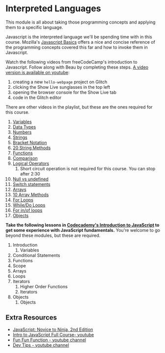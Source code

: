 # Interpreted Languages

This module is all about taking those programming concepts and applying them to a specific language.

Javascript is the interpreted language we'll be spending time with in this course. Mozilla's [Javascript Basics][1] offers a nice and concise reference of the programming concepts covered this far and how to invoke them in Javascript.

Watch the following videos from freeCodeCamp's introduction to Javascript. Follow along with Beau by completing these steps. [A video version is available on youtube][11]:

1. creating a new `hello-webpage` project on Glitch
1. clicking the Show Live sunglasses in the top left
1. opening the browser console for the Show Live tab
1. code in the Glitch editor

There are other videos in the playlist, but these are the ones required for this course.

1. [Variables][8]
1. [Data Types][9]
1. [Numbers][10]
1. [Strings][12]
1. [Bracket Notation][13]
1. [20 String Methods][14]
1. [Functions][15]
1. [Comparison][16]
1. [Logical Operators][18]
    1. Short circuit operation is not required for this course. You can stop after 2:30
1. [Null vs undefined][17]
1. [Switch statements][19]
1. [Arrays][20]
1. [10 Array Methods][21]
1. [For Loops][22]
1. [While/Do Loops][23]
1. [For in/of loops][24]
1. [Objects][25]

**Take the following lessons in [Codecademy's Introduction to JavaScript][3] to get some experience with JavaScript fundamentals.** You're welcome to go beyond these modules, but these are required.

1. Introduction
    1. Variables
1. Conditional Statements
1. Functions
1. Scope
1. Arrays
1. Loops
1. Iterators
    1. Higher Order Functions
    1. Iterators
1. Objects
    1. Objects

## Extra Resources

* [JavaScript: Novice to Ninja, 2nd Edition][2]
* [Intro to JavaScript Full Course- youtube][5]
* [Fun Fun Function - youtube channel][6]
* [Dev Tips - youtube channel][7]

[1]: https://developer.mozilla.org/en-US/docs/Learn/Getting_started_with_the_web/JavaScript_basics#Language_basics_crash_course
[2]: https://proquest-safaribooksonline-com.ezrcc.vccs.edu:2443/book/programming/javascript/9781492023623
[3]: https://www.codecademy.com/learn/introduction-to-javascript
[5]: https://www.youtube.com/playlist?list=PLWKjhJtqVAbk2qRZtWSzCIN38JC_NdhW5
[6]: https://www.youtube.com/channel/UCO1cgjhGzsSYb1rsB4bFe4Q
[7]: https://www.youtube.com/user/DevTipsForDesigners
[8]: https://youtu.be/le-URjBhevE
[9]: https://youtu.be/808eYu9B9Yw
[10]: https://youtu.be/nBEBraDJkFg
[11]: https://youtu.be/j8QiWpIz17s
[12]: https://youtu.be/Vd_Z1bYGrCM
[13]: https://youtu.be/sPmRfjJdg5Y
[14]: https://youtu.be/VRz0nbax0uI
[15]: https://youtu.be/R8SjM4DKK80
[16]: https://youtu.be/7WkfzokHGqo
[17]: https://youtu.be/VwaqJy_clnc
[18]: https://youtu.be/r7v6EIiHfVA
[19]: https://youtu.be/fM5qnyasUYI
[20]: https://youtu.be/QEZXbRiaY1I
[21]: https://youtu.be/MeZVVxLn26E
[22]: https://youtu.be/24Wpg6njlYI
[23]: https://youtu.be/v9zgD8wjtbw
[24]: https://youtu.be/a3KHBqH7njs
[25]: https://youtu.be/Gp5nnerXETg